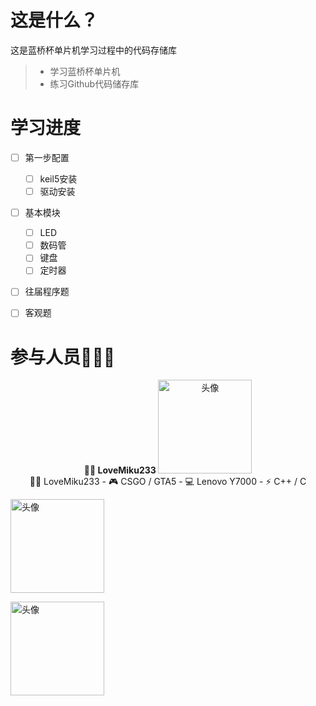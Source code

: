# 这是什么？
这是蓝桥杯单片机学习过程中的代码存储库

> * 学习蓝桥杯单片机
> * 练习Github代码储存库

# 学习进度
- [ ] 第一步配置
    - [ ] keil5安装
    - [ ] 驱动安装
- [ ] 基本模块
    - [ ] LED
    - [ ] 数码管
    - [ ] 键盘
    - [ ] 定时器
- [ ] 往届程序题
- [ ] 客观题


# 参与人员👨‍👦‍👦
<p align="center">
<strong font-size="4">👨‍💻 LoveMiku233 </strong>
<img alt="头像" width="150" height="150" src="严/tx.png" /><br/>
 👨‍💻 LoveMiku233 
- 🎮 CSGO / GTA5 
- 💻 Lenovo Y7000 
- ⚡ C++ / C  
</p>


<img align="center" src="薛/tx.png" width="150" height="150" alt="头像" /><br/>



<img align="center" src="马/tx.png" width="150" height="150" alt="头像" /><br/>
